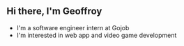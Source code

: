 ## Hi there, I'm Geoffroy

- I'm a software engineer intern at Gojob
- I'm interested in web app and video game development
